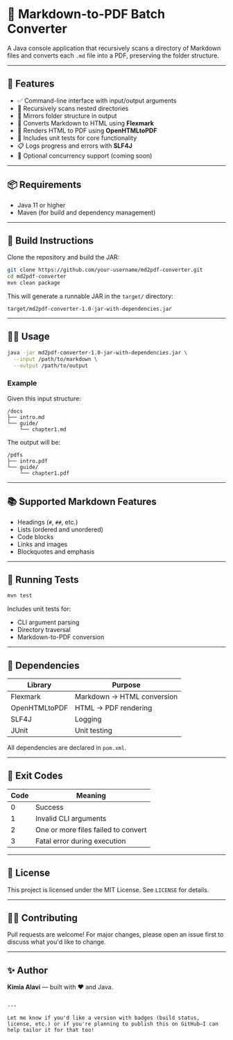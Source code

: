 # 📄 Markdown-to-PDF Batch Converter

A Java console application that recursively scans a directory of Markdown files and converts each `.md` file into a PDF, preserving the folder structure.

---

## 🚀 Features

- ✅ Command-line interface with input/output arguments
- 📁 Recursively scans nested directories
- 🧱 Mirrors folder structure in output
- 📝 Converts Markdown to HTML using **Flexmark**
- 📄 Renders HTML to PDF using **OpenHTMLtoPDF**
- 🧪 Includes unit tests for core functionality
- 📋 Logs progress and errors with **SLF4J**
- 🧵 Optional concurrency support (coming soon)

---

## 📦 Requirements

- Java 11 or higher
- Maven (for build and dependency management)

---

## 🔧 Build Instructions

Clone the repository and build the JAR:

```bash
git clone https://github.com/your-username/md2pdf-converter.git
cd md2pdf-converter
mvn clean package
```

This will generate a runnable JAR in the `target/` directory:

```
target/md2pdf-converter-1.0-jar-with-dependencies.jar
```

---

## 🧑‍💻 Usage

```bash
java -jar md2pdf-converter-1.0-jar-with-dependencies.jar \
  --input /path/to/markdown \
  --output /path/to/output
```

### Example

Given this input structure:

```
/docs
├── intro.md
└── guide/
    └── chapter1.md
```

The output will be:

```
/pdfs
├── intro.pdf
└── guide/
    └── chapter1.pdf
```

---

## 📚 Supported Markdown Features

- Headings (`#`, `##`, etc.)
- Lists (ordered and unordered)
- Code blocks
- Links and images
- Blockquotes and emphasis

---

## 🧪 Running Tests

```bash
mvn test
```

Includes unit tests for:

- CLI argument parsing
- Directory traversal
- Markdown-to-PDF conversion

---

## 🧰 Dependencies

| Library           | Purpose                     |
|------------------|-----------------------------|
| Flexmark          | Markdown → HTML conversion |
| OpenHTMLtoPDF     | HTML → PDF rendering       |
| SLF4J             | Logging                     |
| JUnit             | Unit testing                |

All dependencies are declared in `pom.xml`.

---

## 📎 Exit Codes

| Code | Meaning                          |
|------|----------------------------------|
| 0    | Success                          |
| 1    | Invalid CLI arguments            |
| 2    | One or more files failed to convert |
| 3    | Fatal error during execution     |

---

## 📌 License

This project is licensed under the MIT License. See `LICENSE` for details.

---

## 🙋‍♀️ Contributing

Pull requests are welcome! For major changes, please open an issue first to discuss what you'd like to change.

---

## ✨ Author

**Kimia Alavi** — built with ❤️ and Java.

```

---

Let me know if you'd like a version with badges (build status, license, etc.) or if you're planning to publish this on GitHub—I can help tailor it for that too!
